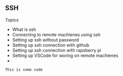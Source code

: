 ## SSH

Topics
* What is ssh
* Connecting to remote machienes using ssh
* Setting up ssh without password
* Setting up ssh connection with github
* Setting up ssh connection with rapsberry pi
* Setting up VSCode for woring on remote machienes
* 

```
This is some code
```


